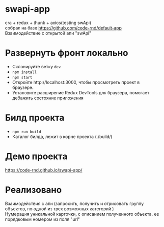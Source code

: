 # swapi-app

cra + redux + thunk + axios(testing swApi) <br>
собрал на базе https://github.com/code-rnd/default-app <br>
Взаимодействие с открытой апи "swApi" <br>

# Развернуть фронт локально

<ul>
  <li>Склонируйте ветку <code>dev</code></li>
  <li><code>npm install</code></li>
  <li><code>npm start</code></li>
  <li>Откройте http://localhost:3000, чтобы просмотреть проект в браузере.</li>
  <li>Установите расширение Redux DevTools для браузера, помогает дебажить состояние приложения</li>
 </ul>
 
 # Билд проекта
 <ul>
  <li><code>npm run build</code></li>
  <li>Каталог билда, лежит в корне проекта (./build/)</li>
 </ul>
 
 # Демо проекта
 https://code-rnd.github.io/swapi-app/

# Реализовано

Взаимодействия с апи (запросить, получить и отрисовать группу объектов, по одной из трех возможных категорий ) <br>
Нумерация уникальной карточки, с описанием полученного объекта, ее порядковым номером из поля "url"
